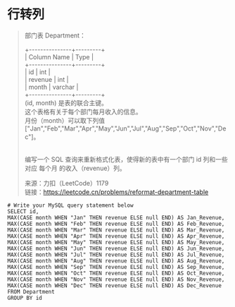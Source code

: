# 行转列

> 部门表 Department：  
>
> +---------------+---------+  
| Column Name   | Type    |  
+---------------+---------+  
| id            | int     |  
| revenue       | int     |  
| month         | varchar |  
+---------------+---------+  
>(id, month) 是表的联合主键。  
>这个表格有关于每个部门每月收入的信息。  
>月份（month）可以取下列值 ["Jan","Feb","Mar","Apr","May","Jun","Jul","Aug","Sep","Oct","Nov","Dec"]。  
> 
>
>编写一个 SQL 查询来重新格式化表，使得新的表中有一个部门 id 列和一些对应 每个月 的收入（revenue）列。  
>
>来源：力扣（LeetCode）1179   
>链接：https://leetcode.cn/problems/reformat-department-table




```mysql
# Write your MySQL query statement below
SELECT id, 
MAX(CASE month WHEN "Jan" THEN revenue ELSE null END) AS Jan_Revenue,
MAX(CASE month WHEN "Feb" THEN revenue ELSE null END) AS Feb_Revenue,
MAX(CASE month WHEN "Mar" THEN revenue ELSE null END) AS Mar_Revenue,
MAX(CASE month WHEN "Apr" THEN revenue ELSE null END) AS Apr_Revenue,
MAX(CASE month WHEN "May" THEN revenue ELSE null END) AS May_Revenue,
MAX(CASE month WHEN "Jun" THEN revenue ELSE null END) AS Jun_Revenue,
MAX(CASE month WHEN "Jul" THEN revenue ELSE null END) AS Jul_Revenue,
MAX(CASE month WHEN "Aug" THEN revenue ELSE null END) AS Aug_Revenue,
MAX(CASE month WHEN "Sep" THEN revenue ELSE null END) AS Sep_Revenue,
MAX(CASE month WHEN "Oct" THEN revenue ELSE null END) AS Oct_Revenue,
MAX(CASE month WHEN "Nov" THEN revenue ELSE null END) AS Nov_Revenue,
MAX(CASE month WHEN "Dec" THEN revenue ELSE null END) AS Dec_Revenue
FROM Department
GROUP BY id

```
